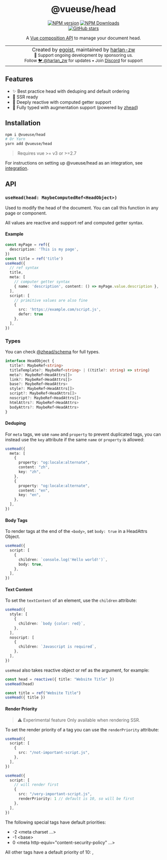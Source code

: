 <h1 align='center'>@vueuse/head</h1>

<p align="center">
<a href="https://www.npmjs.com/package/@vueuse/head" target="__blank"><img src="https://img.shields.io/npm/v/@vueuse/head?color=a1b858&label=" alt="NPM version"></a>
<a href="https://www.npmjs.com/package/@vueuse/head" target="__blank"><img alt="NPM Downloads" src="https://img.shields.io/npm/dm/@vueuse/head?color=50a36f&label="></a>
<br>
<a href="https://github.com/vueuse/head" target="__blank"><img alt="GitHub stars" src="https://img.shields.io/github/stars/vueuse/head?style=social"></a>
</p>

<p align="center">
A <a href="https://v3.vuejs.org/guide/composition-api-introduction.html">Vue composition API</a> to manage your document head.
</p>

<p align="center">
<table>
<tbody>
<td align="center">
<img width="800" height="0" /><br>
Created by <a href="https://github.com/sponsors/egoist">egoist</a>, maintained by <a href="https://github.com/harlan-zw">harlan-zw</a> <br>
<sub>💛 Support ongoing development by sponsoring us.</sub><br> 
<sub>Follow <a href="https://twitter.com/harlan_zw">🐦 @harlan_zw</a> for updates  • Join <a href="https://discord.gg/275MBUBvgP">Discord</a> for support</sub><br>
<img width="800" height="0" />
</td>
</tbody>
</table>
</p>

## Features

- ✨ Best practice head with deduping and default ordering
- 🤖 SSR ready
- 🔨 Deeply reactive with computed getter support
- 🌳 Fully typed with augmentation support (powered by [zhead](https://github.com/harlan-zw/zhead))

## Installation

```bash
npm i @vueuse/head
# Or Yarn
yarn add @vueuse/head
```

> Requires vue >= v3 or >=2.7

For instructions on setting up @vueuse/head as an integration, see [integration](#integration).

## API

### `useHead(head: MaybeComputedRef<HeadObject>)`

Used to modify the head of the document. You can call this function in any page or component.

All values are reactive and support ref and computed getter syntax.

#### Example

```ts
const myPage = ref({
  description: 'This is my page',
})
const title = ref('title')
useHead({
  // ref syntax
  title,
  meta: [
    // computer getter syntax  
    { name: 'description', content: () => myPage.value.description },
  ],
  script: [
    // primitive values are also fine
    { 
      src: 'https://example.com/script.js',
      defer: true
    },
  ],
})
```

### Types

You can check [@zhead/schema](https://github.com/harlan-zw/zhead/blob/main/packages/schema/src/head.ts) for full types.

```ts
interface HeadObject {
  title?: MaybeRef<string>
  titleTemplate?: MaybeRef<string> | ((title?: string) => string)
  meta?: MaybeRef<HeadAttrs[]>
  link?: MaybeRef<HeadAttrs[]>
  base?: MaybeRef<HeadAttrs>
  style?: MaybeRef<HeadAttrs[]>
  script?: MaybeRef<HeadAttrs[]>
  noscript?: MaybeRef<HeadAttrs[]>
  htmlAttrs?: MaybeRef<HeadAttrs>
  bodyAttrs?: MaybeRef<HeadAttrs>
}
```

#### Deduping

For `meta` tags, we use `name` and `property` to prevent duplicated tags, you can instead use the `key` attribute if the same `name` or `property` is allowed:

```ts
useHead({
  meta: [
    {
      property: "og:locale:alternate",
      content: "zh",
      key: "zh",
    },
    {
      property: "og:locale:alternate",
      content: "en",
      key: "en",
    },
  ],
})
```

#### Body Tags

To render tags at the end of the `<body>`, set `body: true` in a HeadAttrs Object.

```ts
useHead({
  script: [
    {
      children: `console.log('Hello world!')`,
      body: true,
    },
  ],
})
```

#### Text Content

To set the `textContent` of an element, use the `children` attribute:

```ts
useHead({
  style: [
    {
      children: `body {color: red}`,
    },
  ],
  noscript: [
    {
      children: `Javascript is required`,
    },
  ],
})
```

`useHead` also takes reactive object or ref as the argument, for example:

```ts
const head = reactive({ title: "Website Title" })
useHead(head)
```

```ts
const title = ref("Website Title")
useHead({ title })
```

#### Render Priority

> :warning: Experimental feature
> Only available when rendering SSR.

To set the render priority of a tag you can use the `renderPriority` attribute:

```ts
useHead({
  script: [
    {
      src: "/not-important-script.js",
    },
  ],
})

useHead({
  script: [
    // will render first
    {
      src: "/very-important-script.js",
      renderPriority: 1 // default is 10, so will be first
    },
  ],
})
```

The following special tags have default priorities:

- -2 &lt;meta charset ...&gt;
- -1 &lt;base&gt;
- 0 &lt;meta http-equiv=&quot;content-security-policy&quot; ...&gt;

All other tags have a default priority of 10: <meta>, <script>, <link>, <style>, etc

### `<Head>` component

Besides `useHead`, you can also manipulate head tags using the `<Head>` component:

```vue
<script setup lang="ts">
import { Head } from "@vueuse/head"
</script>

<template>
  <Head>
    <title>Hello World</title>
    <base href="/base" />
    <html lang="en-US" class="theme-dark" />
  </Head>
</template>
```

Note that you need to use `<html>` and `<body>` to set `htmlAttrs` and `bodyAttrs` respectively, children for these two tags and self-closing tags like `<meta>`, `<link>` and `<base>` are also ignored.

## Integration

For integrating @vueuse/head with a framework.

### Examples

- [Nuxt - vueuse-head.plugin.ts](https://github.com/nuxt/framework/blob/main/packages/nuxt/src/head/runtime/lib/vueuse-head.plugin.ts)
- [Vite - SSG](https://github.com/antfu/vite-ssg/blob/main/src/client/index.ts)

### Usage

Register the Vue plugin:

```ts
import { createApp } from "vue"
import { createHead } from "@vueuse/head"

const app = createApp()
const head = createHead()

app.use(head)

app.mount("#app")
```

Manage `head` with the composition API `useHead` in your component:

```vue
<script>
import { defineComponent, reactive } from "vue"
import { useHead } from "@vueuse/head"

export default defineComponent({
  setup() {
    const siteData = reactive({
      title: `My website`,
      description: `My beautiful website`,
    })

    useHead({
      // Can be static or computed
      title: () => siteData.title,
      meta: [
        {
          name: `description`,
          content: () => siteData.description,
        },
      ],
    })
  },
})
</script>
```

### Server-side rendering

```ts
import { renderToString } from "@vue/server-renderer"
import { renderHeadToString } from "@vueuse/head"

const appHTML = await renderToString(yourVueApp)

// `head` is created from `createHead()`
const { headTags, htmlAttrs, bodyAttrs, bodyTags } = renderHeadToString(head)

const finalHTML = `
<html${htmlAttrs}>

  <head>
    ${headTags}
  </head>

  <body${bodyAttrs}>
    <div id="app">${appHTML}</div>
    ${bodyTags}
  </body>

</html>
`
```

### API

#### `createHead(head?: HeadObject | Ref<HeadObject>)`

Create the head manager instance.

### `renderHeadToString(head: Head)`

- Returns: `HTMLResult`

```ts
export interface HTMLResult {
  // Tags in `<head>`
  readonly headTags: string
  // Attributes for `<html>`
  readonly htmlAttrs: string
  // Attributes for `<body>`
  readonly bodyAttrs: string
  // Tags in `<body>`
  readonly bodyTags: string
}
```

Render the head manager instance to HTML tags in string form.

## Sponsors

[![sponsors](https://sponsors-images.egoist.sh/sponsors.svg)](https://github.com/sponsors/egoist)

## License

MIT &copy; [EGOIST](https://egoist.sh)
